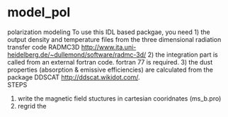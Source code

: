 # model_pol
polarization modeling 
To use this IDL based packgae, you need 1) the output density and temperature files from the three dimensional radiation transfer code RADMC3D http://www.ita.uni-heidelberg.de/~dullemond/software/radmc-3d/
2) the integration part is called from an external fortran code. fortran 77 is required. 
3) the dust properties (absorption & emissive efficiencies) are calculated from the package DDSCAT http://ddscat.wikidot.com/.  
STEPS
1. write the magnetic field stuctures in cartesian cooridnates (ms_b.pro)
2. regrid the 
